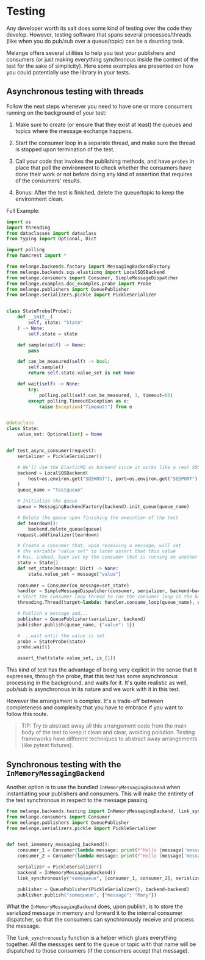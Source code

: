 # Testing

Any developer worth its salt does some kind of testing over the code they
develop. However, testing software that spans several processes/threads (like when you do pub/sub over
a queue/topic) can be a daunting task. 

Melange offers several utilities to help you test your publishers
and consumers (or just making everything synchronous inside the context of the
test for the sake of simplicity). Here some examples are presented on how you
could potentially use the library in your tests.

## Asynchronous testing with threads

Follow the next steps whenever you need to have one or more consumers running on the
background of your test:

1. Make sure to create (or ensure that they exist at least) the queues and topics where the 
   message exchange happens.
   
2. Start the consumer loop in a separate thread, and make sure the thread is stopped upon
    termination of the test.
   
3. Call your code that invokes the publishing methods, and have `probes` in place
that poll the environment to check whether the consumers have done their work or not before
doing any kind of assertion that requires of the consumers' results.
   
4. Bonus: After the test is finished, delete the queue/topic to keep the environment clean.
   
Full Example:

``` py
import os
import threading
from dataclasses import dataclass
from typing import Optional, Dict

import polling
from hamcrest import *

from melange.backends.factory import MessagingBackendFactory
from melange.backends.sqs.elasticmq import LocalSQSBackend
from melange.consumers import Consumer, SimpleMessageDispatcher
from melange.examples.doc_examples.probe import Probe
from melange.publishers import QueuePublisher
from melange.serializers.pickle import PickleSerializer


class StateProbe(Probe):
    def __init__(
        self, state: "State"
    ) -> None:
        self.state = state

    def sample(self) -> None:
        pass

    def can_be_measured(self) -> bool:
        self.sample()
        return self.state.value_set is not None

    def wait(self) -> None:
        try:
            polling.poll(self.can_be_measured, 1, timeout=60)
        except polling.TimeoutException as e:
            raise Exception("Timeout!") from e


@dataclass
class State:
    value_set: Optional[int] = None


def test_async_consumer(request):
    serializer = PickleSerializer()

    # We'll use the ElasticMQ as backend since it works like a real SQS queue
    backend = LocalSQSBackend(
        host=os.environ.get("SQSHOST"), port=os.environ.get("SQSPORT")
    )
    queue_name = "testqueue"

    # Initialize the queue
    queue = MessagingBackendFactory(backend).init_queue(queue_name)

    # Delete the queue upon finishing the execution of the test
    def teardown():
        backend.delete_queue(queue)
    request.addfinalizer(teardown)

    # Create a consumer that, upon receiving a message, will set
    # the variable "value set" to later assert that this value
    # has, indeed, been set by the consumer that is running on another thread
    state = State()
    def set_state(message: Dict) -> None:
        state.value_set = message["value"]
        
    consumer = Consumer(on_message=set_state)
    handler = SimpleMessageDispatcher(consumer, serializer, backend=backend)
    # Start the consumer loop thread to run the consumer loop in the background
    threading.Thread(target=lambda: handler.consume_loop(queue_name), daemon=True).start()

    # Publish a message and...
    publisher = QueuePublisher(serializer, backend)
    publisher.publish(queue_name, {"value": 1})

    # ...wait until the value is set
    probe = StateProbe(state)
    probe.wait()

    assert_that(state.value_set, is_(1))

```

This kind of test has the advantage of being very explicit in the sense that it expresses, through the probe,
that this test has some asynchronous processing in the background, and waits for it.
It's quite realistic as well, pub/sub is asynchronous in its nature and we work with
it in this test.

However the arrangement is complex. It's a trade-off between completeness and complexity that you have to embrace
if you want to follow this route.

> TIP: Try to abstract away all this arrangement code from the main body of the test
> to keep it clean and clear, avoiding pollution. Testing frameworks have different
> techniques to abstract away arrangements (like pytest fixtures).

## Synchronous testing with the `InMemoryMessagingBackend`

Another option is to use the bundled `InMemoryMessagingBackend` when instantiating your
publishers and consumers. This will make the entirety of the test synchronous in respect
to the message passing.

``` py
from melange.backends.testing import InMemoryMessagingBackend, link_synchronously
from melange.consumers import Consumer
from melange.publishers import QueuePublisher
from melange.serializers.pickle import PickleSerializer


def test_inmemory_messaging_backend():
    consumer_1 = Consumer(lambda message: print(f"Hello {message['message']}!"))
    consumer_2 = Consumer(lambda message: print(f"Hello {message['message']} 2!"))

    serializer = PickleSerializer()
    backend = InMemoryMessagingBackend()
    link_synchronously("somequeue", [consumer_1, consumer_2], serializer, backend)

    publisher = QueuePublisher(PickleSerializer(), backend=backend)
    publisher.publish("somequeue", {"message": "Mary"})
```

What the `InMemoryMessagingBackend` does, upon
publish, is to store the serialized message in memory and
forward it to the internal consumer dispatcher, so that
the consumers can synchronously receive and process the message.

The `link_synchronously` function is a helper which glues everything together. All the 
messages sent to the queue or topic with
that name will be dispatched to those consumers (if the consumers accept that message).
